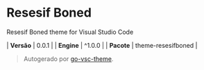 # Resesif Boned

Resesif Boned theme for Visual Studio Code

| **Versão** | 0.0.1 |
| **Engine** | ^1.0.0 |
| **Pacote** | theme-resesifboned |

> Autogerado por [go-vsc-theme](https://github.com/natalbu/go-vsc-theme).
